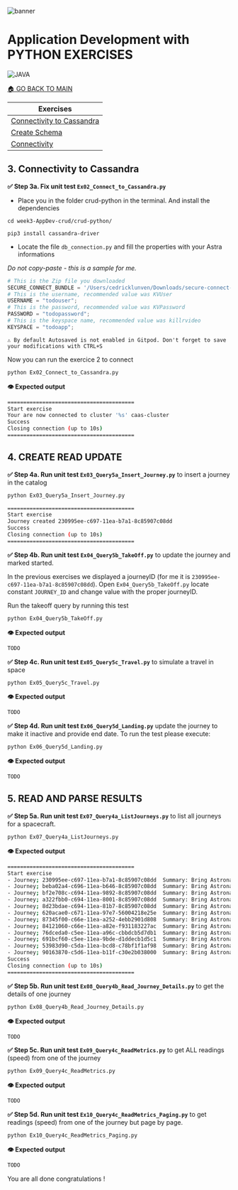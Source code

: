 
![banner](https://raw.githubusercontent.com/DataStax-Academy/cassandra-workshop-series/master/materials/images/banner2.png)

# Application Development with PYTHON EXERCISES

![JAVA](https://raw.githubusercontent.com/DataStax-Academy/cassandra-workshop-series/master/materials/images/logo-python.png)

[🏠 GO BACK TO MAIN](./README.MD)

| Exercises |
|---|
| [Connectivity to Cassandra](#3-connectivity-to-cassandra) |
| [Create Schema](#4-create-read-update) |
| [Connectivity](#5-read-and-parse-results) |


## 3. Connectivity to Cassandra 

**✅ Step 3a. Fix unit test `Ex02_Connect_to_Cassandra.py`**

- Place you in the folder crud-python in the terminal. And install the dependencies

```
cd week3-AppDev-crud/crud-python/

pip3 install cassandra-driver
```

- Locate the file `db_connection.py` and fill the properties with your Astra informations

*Do not copy-paste - this is a sample for me.*

```python
# This is the Zip file you downloaded
SECURE_CONNECT_BUNDLE = '/Users/cedricklunven/Downloads/secure-connect-devworkshopdb.zip'
# This is the username, recommended value was KVUser
USERNAME = "todouser";
# This is the password, recommended value was KVPassword
PASSWORD = "todopassword";
# This is the keyspace name, recommended value was killrvideo
KEYSPACE = "todoapp"; 
```

```
⚠️ By default Autosaved is not enabled in Gitpod. Don't forget to save your modifications with CTRL+S
```

Now you can run the exercice 2 to connect

```bash
python Ex02_Connect_to_Cassandra.py 
```

**👁️ Expected output**

```bash
========================================
Start exercise
Your are now connected to cluster '%s' caas-cluster
Success
Closing connection (up to 10s)
========================================
```

## 4. CREATE READ UPDATE

**✅ Step 4a. Run unit test `Ex03_Query5a_Insert_Journey.py`** to insert a journey in the catalog


```bash
python Ex03_Query5a_Insert_Journey.py 
```

```bash
========================================
Start exercise
Journey created 230995ee-c697-11ea-b7a1-8c85907c08dd
Success
Closing connection (up to 10s)
========================================
```

**✅ Step 4b. Run unit test `Ex04_Query5b_TakeOff.py`** to update the journey and marked started.

In the previous exercises we displayed a journeyID (for me it is `230995ee-c697-11ea-b7a1-8c85907c08dd`). Open `Ex04_Query5b_TakeOff.py` locate constant `JOURNEY_ID` and change value with the proper journeyID. 

Run the takeoff query by running this test

```bash
python Ex04_Query5b_TakeOff.py
```

**👁️ Expected output**

```bash
TODO
```

**✅ Step 4c. Run unit test `Ex05_Query5c_Travel.py`** to simulate a travel in space


```bash
python Ex05_Query5c_Travel.py 
```

**👁️ Expected output**

```bash
TODO
```

**✅ Step 4d. Run unit test `Ex06_Query5d_Landing.py`** update the journey to make it inactive and provide end date. To run the test please execute:

```bash
python Ex06_Query5d_Landing.py 
```

**👁️ Expected output**

```bash
TODO
```

## 5. READ AND PARSE RESULTS

**✅ Step 5a. Run unit test `Ex07_Query4a_ListJourneys.py`** to list all journeys for a 
spacecraft.

```bash
python Ex07_Query4a_ListJourneys.py 
```

**👁️ Expected output**

```bash
========================================
Start exercise
- Journey; 230995ee-c697-11ea-b7a1-8c85907c08dd  Summary: Bring Astronauts to ISS
- Journey; beba02a4-c696-11ea-b646-8c85907c08dd  Summary: Bring Astronauts to ISS
- Journey; bf2e708c-c694-11ea-9892-8c85907c08dd  Summary: Bring Astronauts to ISS
- Journey; a322fbb0-c694-11ea-8001-8c85907c08dd  Summary: Bring Astronauts to ISS
- Journey; 8d23bdae-c694-11ea-81b7-8c85907c08dd  Summary: Bring Astronauts to ISS
- Journey; 620acae0-c671-11ea-97e7-56004218e25e  Summary: Bring Astronauts to ISS
- Journey; 87345f00-c66e-11ea-a252-4ebb2901d808  Summary: Bring Astronauts to ISS
- Journey; 84121060-c66e-11ea-a82e-f931183227ac  Summary: Bring Astronauts to ISS
- Journey; 76dceda0-c5ee-11ea-a96c-cbbdcb5d7db1  Summary: Bring Astronauts to ISS
- Journey; 691bcf60-c5ee-11ea-9bde-d1ddecb1d5c1  Summary: Bring Astronauts to ISS
- Journey; 53983d90-c5da-11ea-bcd8-c78bf1f1af98  Summary: Bring Astronauts to ISS
- Journey; 90163870-c5d6-11ea-b11f-c30e2b038000  Summary: Bring Astronauts to ISS
Success
Closing connection (up to 10s)
========================================
```

**✅ Step 5b. Run unit test `Ex08_Query4b_Read_Journey_Details.py`** to get the details of one journey

```bash
python Ex08_Query4b_Read_Journey_Details.py 
```

**👁️ Expected output**

```bash
TODO
```

**✅ Step 5c. Run unit test `Ex09_Query4c_ReadMetrics.py`** to get ALL readings (speed) from one of the journey

```bash
python Ex09_Query4c_ReadMetrics.py 
```

**👁️ Expected output**

```bash
TODO
```

**✅ Step 5d. Run unit test `Ex10_Query4c_ReadMetrics_Paging.py`** to get readings (speed) from one of the journey but page by page.

```bash
python Ex10_Query4c_ReadMetrics_Paging.py 
```

**👁️ Expected output**

```bash
TODO
```

You are all done congratulations !







